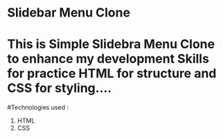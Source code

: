 # Slidebar Menu Clone

# This is Simple Slidebra Menu Clone to enhance my development Skills for practice HTML for structure and CSS for styling....

#Technologies used :

1. HTML
2. CSS
